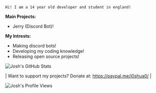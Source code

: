 `Hi! I am a 14 year old developer and student in england!`

**Main Projects:**
- Jerry (Discord Bot)!

**My Intrests:**
- Making discord bots!
- Developing my coding knowledge!
- Releasing open source projects!

![Josh's GitHub Stats](https://github-readme-stats.vercel.app/api?username=PythonJoshua&show_icons=true&theme=dark)

| Want to support my projects? Donate at: https://paypal.me/j0shua0/ |

![Josh's Profile Views](https://komarev.com/ghpvc/?username=PythonJoshua&style=flat-square)
